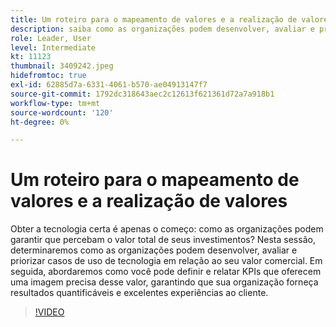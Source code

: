 ```yaml
---
title: Um roteiro para o mapeamento de valores e a realização de valores
description: saiba como as organizações podem desenvolver, avaliar e priorizar casos de uso de tecnologia em relação ao seu valor comercial, definir e relatar KPIs, garantindo que sua organização gere resultados quantificáveis e excelentes experiências do cliente.
role: Leader, User
level: Intermediate
kt: 11123
thumbnail: 3409242.jpeg
hidefromtoc: true
exl-id: 62885d7a-6331-4061-b570-ae04913147f7
source-git-commit: 1792dc318643aec2c12613f621361d72a7a918b1
workflow-type: tm+mt
source-wordcount: '120'
ht-degree: 0%

---
```


# Um roteiro para o mapeamento de valores e a realização de valores

Obter a tecnologia certa é apenas o começo: como as organizações podem garantir que percebam o valor total de seus investimentos? Nesta sessão, determinaremos como as organizações podem desenvolver, avaliar e priorizar casos de uso de tecnologia em relação ao seu valor comercial. Em seguida, abordaremos como você pode definir e relatar KPIs que oferecem uma imagem precisa desse valor, garantindo que sua organização forneça resultados quantificáveis e excelentes experiências ao cliente.

>[!VIDEO](https://video.tv.adobe.com/v/3409242/?quality=12&learn=on)
